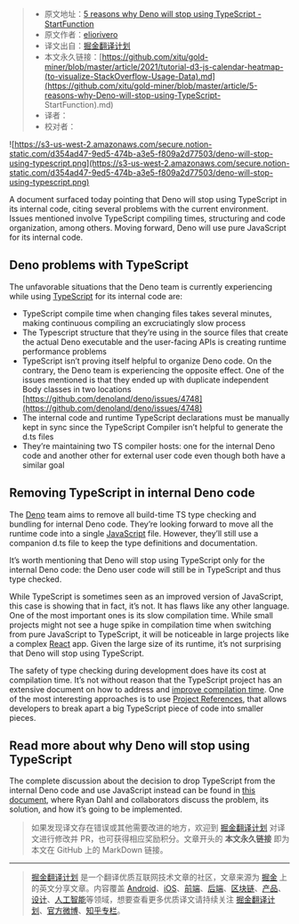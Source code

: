> * 原文地址：[5 reasons why Deno will stop using TypeScript - StartFunction](https://startfunction.com/deno-will-stop-using-typescript/)
> * 原文作者：[eliorivero](https://en.gravatar.com/eliorivero)
> * 译文出自：[掘金翻译计划](https://github.com/xitu/gold-miner)
> * 本文永久链接：[https://github.com/xitu/gold-miner/blob/master/article/2021/tutorial-d3-js-calendar-heatmap-(to-visualize-StackOverflow-Usage-Data).md](https://github.com/xitu/gold-miner/blob/master/article/5-reasons-why-Deno-will-stop-using-TypeScript- StartFunction).md)
> * 译者：
> * 校对者：
> 
![https://s3-us-west-2.amazonaws.com/secure.notion-static.com/d354ad47-9ed5-474b-a3e5-f809a2d77503/deno-will-stop-using-typescript.png](https://s3-us-west-2.amazonaws.com/secure.notion-static.com/d354ad47-9ed5-474b-a3e5-f809a2d77503/deno-will-stop-using-typescript.png)

A document surfaced today pointing that Deno will stop using TypeScript in its internal code, citing several problems with the current environment. Issues mentioned involve TypeScript compiling times, structuring and code organization, among others. Moving forward, Deno will use pure JavaScript for its internal code.

## Deno problems with TypeScript

The unfavorable situations that the Deno team is currently experiencing while using [TypeScript](https://startfunction.com/tag/typescript) for its internal code are:

- TypeScript compile time when changing files takes several minutes, making continuous compiling an excruciatingly slow process
- The Typescript structure that they’re using in the source files that create the actual Deno executable and the user-facing APIs is creating runtime performance problems
- TypeScript isn’t proving itself helpful to organize Deno code. On the contrary, the Deno team is experiencing the opposite effect. One of the issues mentioned is that they ended up with duplicate independent Body classes in two locations [https://github.com/denoland/deno/issues/4748](https://github.com/denoland/deno/issues/4748)
- The internal code and runtime TypeScript declarations must be manually kept in sync since the TypeScript Compiler isn’t helpful to generate the d.ts files
- They’re maintaining two TS compiler hosts: one for the internal Deno code and another other for external user code even though both have a similar goal

## Removing TypeScript in internal Deno code

The [Deno](https://startfunction.com/tag/deno) team aims to remove all build-time TS type checking and bundling for internal Deno code. They’re looking forward to move all the runtime code into a single [JavaScript](https://startfunction.com/category/javascript) file. However, they’ll still use a companion d.ts file to keep the type definitions and documentation.

It’s worth mentioning that Deno will stop using TypeScript only for the internal Deno code: the Deno user code will still be in TypeScript and thus type checked.

While TypeScript is sometimes seen as an improved version of JavaScript, this case is showing that in fact, it’s not. It has flaws like any other language. One of the most important ones is its slow compilation time. While small projects might not see a huge spike in compilation time when switching from pure JavaScript to TypeScript, it will be noticeable in large projects like a complex [React](https://startfunction.com/tag/react) app. Given the large size of its runtime, it’s not surprising that Deno will stop using TypeScript.

The safety of type checking during development does have its cost at compilation time. It’s not without reason that the TypeScript project has an extensive document on how to address and [improve compilation time](https://github.com/microsoft/TypeScript/wiki/Performance). One of the most interesting approaches is to use [Project References](https://www.typescriptlang.org/docs/handbook/project-references.html), that allows developers to break apart a big TypeScript piece of code into smaller pieces.

## Read more about why Deno will stop using TypeScript

The complete discussion about the decision to drop TypeScript from the internal Deno code and use JavaScript instead can be found in [this document](https://docs.google.com/document/d/1_WvwHl7BXUPmoiSeD8G83JmS8ypsTPqed4Btkqkn_-4/preview?pru=AAABcrrKL5k*nQ4LS569NsRRAce2BVanXw#), where Ryan Dahl and collaborators discuss the problem, its solution, and how it’s going to be implemented.

> 如果发现译文存在错误或其他需要改进的地方，欢迎到 [掘金翻译计划](https://github.com/xitu/gold-miner) 对译文进行修改并 PR，也可获得相应奖励积分。文章开头的 **本文永久链接** 即为本文在 GitHub 上的 MarkDown 链接。

---

> [掘金翻译计划](https://github.com/xitu/gold-miner) 是一个翻译优质互联网技术文章的社区，文章来源为 [掘金](https://juejin.im) 上的英文分享文章。内容覆盖 [Android](https://github.com/xitu/gold-miner#android)、[iOS](https://github.com/xitu/gold-miner#ios)、[前端](https://github.com/xitu/gold-miner#前端)、[后端](https://github.com/xitu/gold-miner#后端)、[区块链](https://github.com/xitu/gold-miner#区块链)、[产品](https://github.com/xitu/gold-miner#产品)、[设计](https://github.com/xitu/gold-miner#设计)、[人工智能](https://github.com/xitu/gold-miner#人工智能)等领域，想要查看更多优质译文请持续关注 [掘金翻译计划](https://github.com/xitu/gold-miner)、[官方微博](http://weibo.com/juejinfanyi)、[知乎专栏](https://zhuanlan.zhihu.com/juejinfanyi)。
